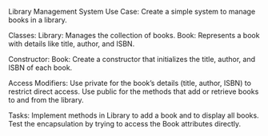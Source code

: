 Library Management System
Use Case: Create a simple system to manage books in a library.

Classes:
  Library: Manages the collection of books.
  Book: Represents a book with details like title, author, and ISBN.


Constructor:
  Book: Create a constructor that initializes the title, author, and ISBN of each book.


Access Modifiers:
  Use private for the book’s details (title, author, ISBN) to restrict direct access.
  Use public for the methods that add or retrieve books to and from the library.

Tasks:
  Implement methods in Library to add a book and to display all books.
  Test the encapsulation by trying to access the Book attributes directly.

